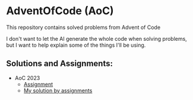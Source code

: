 # AdventOfCode (AoC)

This repository contains solved problems from Advent of Code

I don't want to let the AI generate the whole code when solving problems, but I want to help explain some of the things I'll be using.

## Solutions and Assignments:

* AoC 2023
	* [Assignment](https://adventofcode.com/2023)
	* [My solution by assignments](https://sem-se-na-neco-odkazu.com)